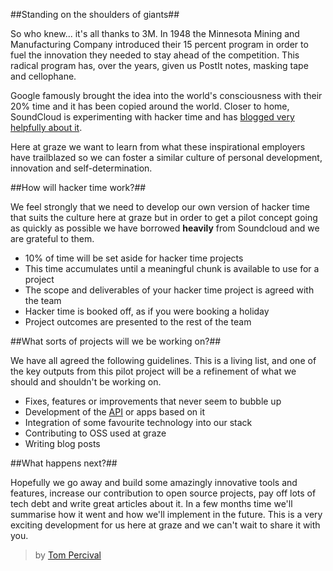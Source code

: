 ##Standing on the shoulders of giants##

So who knew... it's all thanks to 3M.  In 1948 the Minnesota Mining and Manufacturing Company introduced their 15
percent program in order to fuel the innovation they needed to stay ahead of the competition.  This radical program has, over the years, given us PostIt notes, masking tape and cellophane.

Google famously brought the idea into the world's consciousness with their 20% time and it has been copied around the  world. Closer to home, SoundCloud is experimenting with hacker time and has [blogged very helpfully about it](http://backstage.soundcloud.com/2011/12/stop-hacker-time 'Soundcloud blog - Stop! Hacker Time').

Here at graze we want to learn from what these inspirational employers have trailblazed so we can foster a similar culture of personal development, innovation and self-determination.

##How will hacker time work?##

We feel strongly that we need to develop our own version of hacker time that suits the culture here at graze but in order to get a pilot concept going as quickly as possible we have borrowed **heavily** from Soundcloud and we are grateful to them.

+ 10% of time will be set aside for hacker time projects
+ This time accumulates until a meaningful chunk is available to use for a project
+ The scope and deliverables of your hacker time project is agreed with the team
+ Hacker time is booked off, as if you were booking a holiday
+ Project outcomes are presented to the rest of the team

##What sorts of projects will we be working on?##

We have all agreed the following guidelines. This is a living list, and one of the key outputs from this pilot project will be a refinement of what we should and shouldn't be working on.

+ Fixes, features or improvements that never seem to bubble up
+ Development of the [API](https://github.com/graze/API-Client 'Graze API client') or apps based on it
+ Integration of some favourite technology into our stack
+ Contributing to OSS used at graze
+ Writing blog posts

##What happens next?##

Hopefully we go away and build some amazingly innovative tools and features, increase our contribution to open source projects, pay off lots of tech debt and write great articles about it.  In a few months time we'll summarise how it went and how we'll implement in the future.  This is a very exciting development for us here at graze and we can't wait to share it with you.

> by [Tom Percival](https://github.com/tompercival)